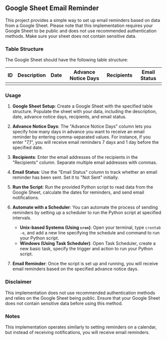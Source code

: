 ## Google Sheet Email Reminder

This project provides a simple way to set up email reminders based on data from a Google Sheet. Please note that this implementation requires your Google Sheet to be public and does not use recommended authentication methods. Make sure your sheet does not contain sensitive data.

### Table Structure

The Google Sheet should have the following table structure:

| ID | Description | Date | Advance Notice Days | Recipients | Email Status |
|----|-------------|------|---------------------|------------|--------------|
|    |             |      |                     |            |              |

### Usage

1. **Google Sheet Setup**: Create a Google Sheet with the specified table structure. Populate the sheet with your data, including the description, date, advance notice days, recipients, and email status.

2. **Advance Notice Days**: The "Advance Notice Days" column lets you specify how many days in advance you want to receive an email reminder by entering comma-separated values. For instance, if you enter "7,1", you will receive email reminders 7 days and 1 day before the specified date.

3. **Recipients**: Enter the email addresses of the recipients in the "Recipients" column. Separate multiple email addresses with commas.

4. **Email Status**: Use the "Email Status" column to track whether an email reminder has been sent. Set it to "Not Sent" initially.

5. **Run the Script**: Run the provided Python script to read data from the Google Sheet, calculate the dates for reminders, and send email notifications.

6. **Automate with a Scheduler**: You can automate the process of sending reminders by setting up a scheduler to run the Python script at specified intervals.
    - **Unix-based Systems (Using `cron`)**: Open your terminal, type `crontab -e`, and add a new line specifying the schedule and command to run your Python script.
    - **Windows (Using Task Scheduler)**: Open Task Scheduler, create a new basic task, specify the trigger and action to run your Python script.

7. **Email Reminder**: Once the script is set up and running, you will receive email reminders based on the specified advance notice days.

### Disclaimer

This implementation does not use recommended authentication methods and relies on the Google Sheet being public. Ensure that your Google Sheet does not contain sensitive data before using this method.

### Notes

This implementation operates similarly to setting reminders on a calendar, but instead of receiving notifications, you will receive email reminders.
